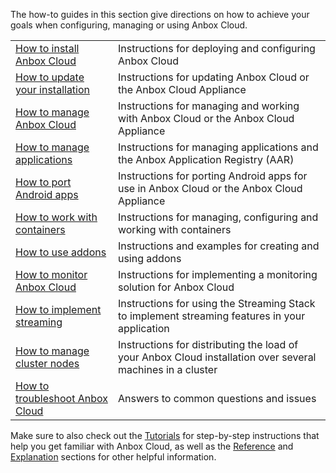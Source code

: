 The how-to guides in this section give directions on how to achieve your goals when configuring, managing or using Anbox Cloud.

|  |  |
|--|--|
| [How to install Anbox Cloud](https://discourse.ubuntu.com/t/install-anbox-cloud/24336)| Instructions for deploying and configuring Anbox Cloud |
| [How to update your installation](https://discourse.ubuntu.com/t/update-your-installation/24331)| Instructions for updating Anbox Cloud or the Anbox Cloud Appliance|
| [How to manage Anbox Cloud](https://discourse.ubuntu.com/t/manage-anbox-cloud/24337) | Instructions for managing and working with Anbox Cloud or the Anbox Cloud Appliance |
| [How to manage applications](https://discourse.ubuntu.com/t/manage-applications/24333) | Instructions for  managing applications and the Anbox Application Registry (AAR) |
| [How to port Android apps](https://discourse.ubuntu.com/t/port-android-apps/17776)| Instructions for porting Android apps for use in Anbox Cloud or the Anbox Cloud Appliance  |
| [How to work with containers](https://discourse.ubuntu.com/t/work-with-containers/24335) | Instructions for managing, configuring and working with containers |
| [How to use addons](https://discourse.ubuntu.com/t/managing-addons/17759)| Instructions and examples for creating and using addons |
| [How to monitor Anbox Cloud](https://discourse.ubuntu.com/t/monitor-anbox-cloud/24338) | Instructions for implementing a monitoring solution for Anbox Cloud |
| [How to implement streaming](https://discourse.ubuntu.com/t/implement-streaming/24332) | Instructions for using the Streaming Stack to implement streaming features in your application |
| [How to manage cluster nodes](https://discourse.ubuntu.com/t/manage-cluster-nodes/24334) | Instructions for distributing the load of your Anbox Cloud installation over several machines in a cluster |
| [How to troubleshoot Anbox Cloud](https://discourse.ubuntu.com/t/anbox-cloud-faq/17837)| Answers to common questions and issues |

Make sure to also check out the [Tutorials](tbd) for step-by-step instructions that help you get familiar with Anbox Cloud, as well as the [Reference](tbd) and [Explanation](tbd) sections for other helpful information.
